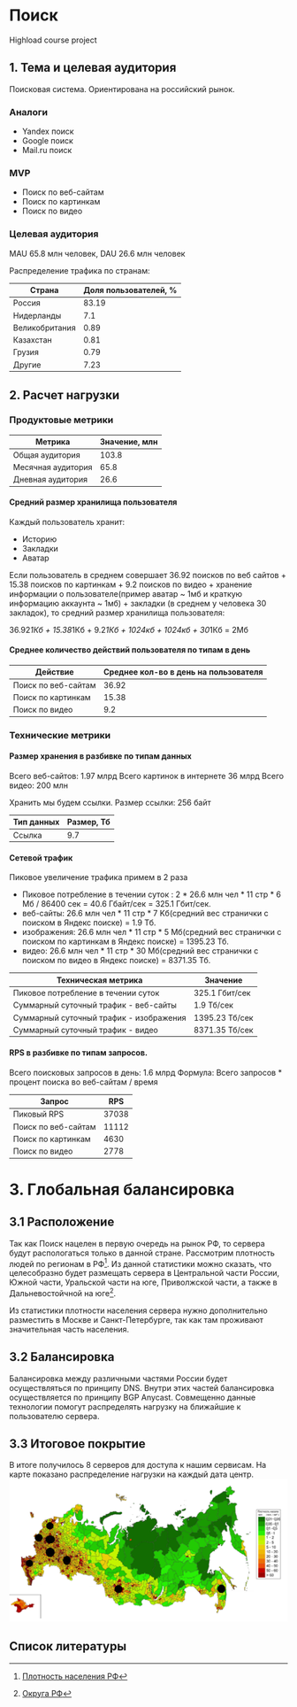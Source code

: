 # Поиск
Highload course project

## 1. Тема и целевая аудитория
Поисковая система. Ориентирована на российский рынок.

### Аналоги
- Yandex поиск
- Google поиск
- Mail.ru поиск

### MVP
- Поиск по веб-сайтам
- Поиск по картинкам
- Поиск по видео

### Целевая аудитория
MAU 65.8 млн человек, DAU 26.6 млн человек

Распределение трафика по странам:

| Страна         | Доля пользователей, % |
|----------------|-----------------------|
| Россия         | 83.19                 |
| Нидерланды     | 7.1                   |
| Великобритания | 0.89                  |
| Казахстан      | 0.81                  |
| Грузия         | 0.79                  |
| Другие         | 7.23                  |

## 2. Расчет нагрузки
### Продуктовые метрики
| Метрика            | Значение, млн |
|--------------------|---------------|
| Общая аудитория    | 103.8         |
| Месячная аудитория | 65.8          |
| Дневная аудитория  | 26.6          |

#### Средний размер хранилища пользователя
Каждый пользователь хранит:
- Историю
- Закладки
- Аватар

Если пользователь в среднем совершает 36.92 поисков по веб сайтов + 15.38 поисков по картинкам + 
9.2 поисков по видео + хранение информации о пользователе(пример аватар ~ 1мб и краткую информацию аккаунта ~ 1мб) + 
закладки (в среднем у человека 30 закладок), то средний размер хранилища пользователя:

36.92*1Кб + 15.38*1Кб + 9.2*1Кб + 1024кб + 1024кб + 30*1Кб = 2Мб

#### Среднее количество действий пользователя по типам в день
| Действие            | Среднее кол-во в день на пользователя |
|---------------------|---------------------------------------|
| Поиск по веб-сайтам | 36.92                                 |
| Поиск по картинкам  | 15.38                                 |
| Поиск по видео      | 9.2                                   |

### Технические метрики
#### Размер хранения в разбивке по типам данных
Всего веб-сайтов: 1.97 млрд
Всего картинок в интернете 36 млрд
Всего видео: 200 млн

Хранить мы будем ссылки. Размер ссылки: 256 байт

| Тип данных | Размер, Тб |
|------------|------------|
| Ссылка     | 9.7        |

#### Сетевой трафик
Пиковое увеличение трафика примем в 2 раза
- Пиковое потребление в течении суток : 2 * 26.6 млн чел  * 11 стр * 6 Мб / 86400 сек = 40.6 Гбайт/сек = 325.1 Гбит/сек.
- веб-сайты: 26.6 млн чел * 11 стр * 7 Kб(средний вес странички с поиском в Яндекс поиске) = 1.9 Тб.
- изображения: 26.6 млн чел * 11 стр * 5 Мб(средний вес странички с поиском по картинкам в Яндекс поиске) = 1395.23 Тб.
- видео: 26.6 млн чел * 11 стр * 30 Мб(средний вес странички с поиском по видео в Яндекс поиске) = 8371.35 Тб.

| Техническая метрика                     | Значение        |
|-----------------------------------------|-----------------|
| Пиковое потребление в течении суток     | 325.1 Гбит/сек  |
| Суммарный суточный трафик - веб-сайты   | 1.9 Тб/сек      |
| Суммарный суточный трафик - изображения | 1395.23 Тб/сек  |
| Суммарный суточный трафик - видео       | 8371.35 Тб/сек  |

#### RPS в разбивке по типам запросов.
Всего поисковых запросов в день: 1.6 млрд
Формула: Всего запросов * процент поиска во веб-сайтам / время

| Запрос              | RPS   |
|---------------------|-------|
| Пиковый RPS         | 37038 |
| Поиск по веб-сайтам | 11112 |
| Поиск по картинкам  | 4630  |
| Поиск по видео      | 2778  |

# 3. Глобальная балансировка
## 3.1 Расположение

Так как Поиск нацелен в первую очередь на рынок РФ, то сервера будут распологаться только в данной стране.
Рассмотрим плотность людей по регионам в РФ[^1]. Из данной статистики можно сказать, что целесобразно будет размещать сервера в Центральной части России, Южной части, Уральской части на юге, Приволжской части, а также в Дальневостойчной на юге[^2].

Из статистики плотности населения сервера нужно дополнительно разместить в Москве и Санкт-Петербурге, так как там проживают значительная часть населения.
## 3.2 Балансировка
Балансировка между различными частями России будет осуществляться по принципу DNS. Внутри этих частей балансировка осуществляется по принципу BGP Anycast. Совмещенно данные технологии помогут распределять нагрузку на ближайшие к пользователю сервера.
## 3.3 Итоговое покрытие
В итоге получилось 8 серверов для доступа к нашим сервисам. На карте показано распределение нагрузки на каждый дата центр.
![img.png](img.png)
## Список литературы
[^1]: [Плотность населения РФ](https://www.statdata.ru/karta/plotnost-naseleniya-rossii)
[^2]: [Округа РФ](https://secretmag.ru/enciklopediya/federalnye-okruga.htm)
